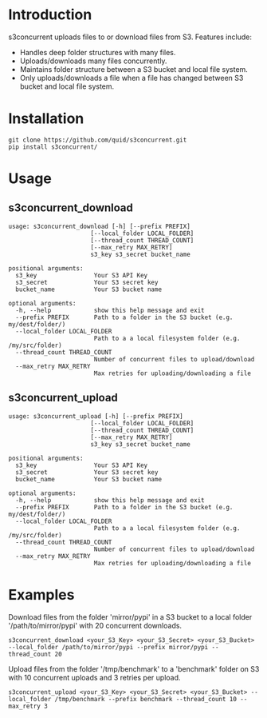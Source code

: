 # Introduction

s3concurrent uploads files to or download files from S3.  Features include:

* Handles deep folder structures with many files.  
* Uploads/downloads many files concurrently.
* Maintains folder structure between a S3 bucket and local file system.
* Only uploads/downloads a file when a file has changed between S3 bucket and
local file system.

# Installation

```
git clone https://github.com/quid/s3concurrent.git
pip install s3concurrent/
```

# Usage

## s3concurrent_download

    usage: s3concurrent_download [-h] [--prefix PREFIX]
                           [--local_folder LOCAL_FOLDER]
                           [--thread_count THREAD_COUNT]
                           [--max_retry MAX_RETRY]
                           s3_key s3_secret bucket_name

    positional arguments:
      s3_key                Your S3 API Key
      s3_secret             Your S3 secret key
      bucket_name           Your S3 bucket name

    optional arguments:
      -h, --help            show this help message and exit
      --prefix PREFIX       Path to a folder in the S3 bucket (e.g. my/dest/folder/)
      --local_folder LOCAL_FOLDER
                            Path to a a local filesystem folder (e.g. /my/src/folder)
      --thread_count THREAD_COUNT
                            Number of concurrent files to upload/download
      --max_retry MAX_RETRY
                            Max retries for uploading/downloading a file

## s3concurrent_upload

    usage: s3concurrent_upload [-h] [--prefix PREFIX]
                           [--local_folder LOCAL_FOLDER]
                           [--thread_count THREAD_COUNT]
                           [--max_retry MAX_RETRY]
                           s3_key s3_secret bucket_name

    positional arguments:
      s3_key                Your S3 API Key
      s3_secret             Your S3 secret key
      bucket_name           Your S3 bucket name

    optional arguments:
      -h, --help            show this help message and exit
      --prefix PREFIX       Path to a folder in the S3 bucket (e.g. my/dest/folder/)
      --local_folder LOCAL_FOLDER
                            Path to a a local filesystem folder (e.g. /my/src/folder)
      --thread_count THREAD_COUNT
                            Number of concurrent files to upload/download
      --max_retry MAX_RETRY
                            Max retries for uploading/downloading a file


# Examples

Download files from the folder 'mirror/pypi' in a S3 bucket to a local folder 
'/path/to/mirror/pypi' with 20 concurrent downloads.


```
s3concurrent_download <your_S3_Key> <your_S3_Secret> <your_S3_Bucket> --local_folder /path/to/mirror/pypi --prefix mirror/pypi --thread_count 20
```

Upload files from the folder '/tmp/benchmark' to a 'benchmark' folder on S3 with 
10 concurrent uploads and 3 retries per upload.

```
s3concurrent_upload <your_S3_Key> <your_S3_Secret> <your_S3_Bucket> --local_folder /tmp/benchmark --prefix benchmark --thread_count 10 --max_retry 3
```

